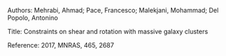 Authors:   Mehrabi, Ahmad; Pace, Francesco; Malekjani, Mohammad; Del Popolo, Antonino

Title:     Constraints on shear and rotation with massive galaxy clusters

Reference: 2017, MNRAS, 465, 2687
